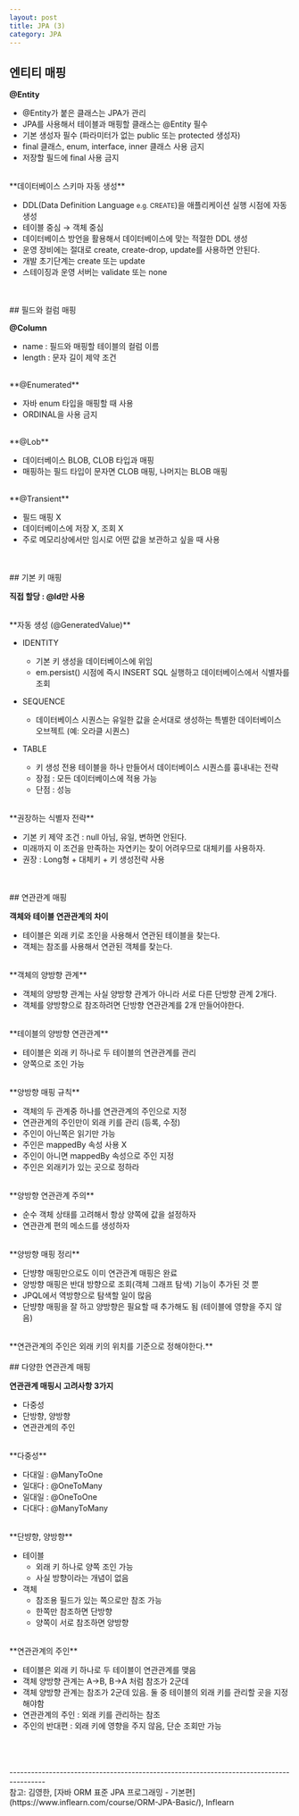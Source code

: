 ```yaml
---
layout: post
title: JPA (3)
category: JPA
---
```

## 엔티티 매핑

**@Entity**

- @Entity가 붙은 클래스는 JPA가 관리
- JPA를 사용해서 테이블과 매핑할 클래스는 @Entity 필수
- 기본 생성자 필수 (파라미터가 없는 public 또는 protected 생성자)
- final 클래스, enum, interface, inner 클래스 사용 금지
- 저장할 필드에 final 사용 금지

<br>
**데이터베이스 스키마 자동 생성**

- DDL(Data Definition Language <small>e.g. CREATE</small>)을 애플리케이션 실행 시점에 자동 생성
- 테이블 중심 → 객체 중심
- 데이터베이스 방언을 활용해서 데이터베이스에 맞는 적절한 DDL 생성
- 운영 장비에는 절대로 create, create-drop, update를 사용하면 안된다.
- 개발 초기단계는 create 또는 update
- 스테이징과 운영 서버는 validate 또는 none


<br>
<br>
## 필드와 컬럼 매핑

**@Column**

- name : 필드와 매핑할 테이블의 컬럼 이름
- length : 문자 길이 제약 조건

<br>
**@Enumerated**

- 자바 enum 타입을 매핑할 때 사용
- ORDINAL을 사용 금지

<br>
**@Lob**

- 데이터베이스 BLOB, CLOB 타입과 매핑
- 매핑하는 필드 타입이 문자면 CLOB 매핑, 나머지는 BLOB 매핑

<br>
**@Transient**

- 필드 매핑 X
- 데이터베이스에 저장 X, 조회 X
- 주로 메모리상에서만 임시로 어떤 값을 보관하고 싶을 때 사용


<br>
<br>
## 기본 키 매핑

**직접 할당 : @Id만 사용**

<br>
**자동 생성 (@GeneratedValue)**

- IDENTITY
	- 기본 키 생성을 데이터베이스에 위임
	- em.persist() 시점에 즉시 INSERT SQL 실행하고 데이터베이스에서 식별자를 조회

- SEQUENCE
	- 데이터베이스 시퀀스는 유일한 값을 순서대로 생성하는 특별한 데이터베이스 오브젝트 (예: 오라클 시퀀스)

- TABLE
	- 키 생성 전용 테이블을 하나 만들어서 데이터베이스 시퀀스를 흉내내는 전략
	- 장점 : 모든 데이터베이스에 적용 가능
	- 단점 : 성능

<br>
**권장하는 식별자 전략**
	
- 기본 키 제약 조건 : null 아님, 유일, 변하면 안된다.
- 미래까지 이 조건을 만족하는 자연키는 찾이 어려우므로 대체키를 사용하자.
- 권장 : Long형 + 대체키 + 키 생성전략 사용


<br>
<br>
## 연관관계 매핑

**객체와 테이블 연관관계의 차이**
	
- 테이블은 외래 키로 조인을 사용해서 연관된 테이블을 찾는다.
- 객체는 참조를 사용해서 연관된 객체를 찾는다.

<br>
**객체의 양방향 관계**
	
- 객체의 양방향 관계는 사실 양방향 관계가 아니라 서로 다른 단방향 관계 2개다.
- 객체를 양방향으로 참조하려면 단방향 연관관계를 2개 만들어야한다.

<br>
**테이블의 양방향 연관관계**

- 테이블은 외래 키 하나로 두 테이블의 연관관계를 관리
- 양쪽으로 조인 가능

<br>
**양방향 매핑 규칙**

- 객체의 두 관계중 하나를 연관관계의 주인으로 지정
- 연관관계의 주인만이 외래 키를 관리 (등록, 수정)
- 주인이 아닌쪽은 읽기만 가능
- 주인은 mappedBy 속성 사용 X
- 주인이 아니면 mappedBy 속성으로 주인 지정
- 주인은 외래키가 있는 곳으로 정하라

<br>
**양방향 연관관계 주의**

- 순수 객체 상태를 고려해서 항상 양쪽에 값을 설정하자
- 연관관계 편의 메소드를 생성하자

<br>
**양방향 매핑 정리**

- 단뱡향 매핑만으로도 이미 연관관계 매핑은 완료
- 양방향 매핑은 반대 방향으로 조회(객체 그래프 탐색) 기능이 추가된 것 뿐
- JPQL에서 역방향으로 탐색할 일이 많음
- 단뱡향 매핑을 잘 하고 양방향은 필요할 때 추가해도 됨 (테이블에 영향을 주지 않음)

<br>
**연관관계의 주인은 외래 키의 위치를 기준으로 정해야한다.**


<br>
<br>
## 다양한 연관관계 매핑

**연관관계 매핑시 고려사항 3가지**
	
- 다중성
- 단방향, 양방향
- 연관관계의 주인

<br>
**다중성**

- 다대일 : @ManyToOne
- 일대다 : @OneToMany
- 일대일 : @OneToOne
- 다대다 : @ManyToMany

<br>
**단뱡향, 양방향**

- 테이블
	- 외래 키 하나로 양쪽 조인 가능
	- 사실 방향이라는 개념이 없음
- 객체
	- 참조용 필드가 있는 쪽으로만 참조 가능
	- 한쪽만 참조하면 단방향
	- 양쪽이 서로 참조하면 양방향

<br>
**연관관계의 주인**

- 테이블은 외래 키 하나로 두 테이블이 연관관계를 맺음
- 객체 양방향 관계는 A→B, B→A 처럼 참조가 2군데
- 객체 양방향 관계는 참조가 2군데 있음. 둘 중 테이블의 외래 키를 관리할 곳을 지정해야함
- 연관관계의 주인 : 외래 키를 관리하는 참조
- 주인의 반대편 : 외래 키에 영향을 주지 않음, 단순 조회만 가능


<br>
<br>
<br>
----------------------------------------------------------------------------------------
<br>
참고: 김영한, [자바 ORM 표준 JPA 프로그래밍 - 기본편](https://www.inflearn.com/course/ORM-JPA-Basic/), Inflearn
